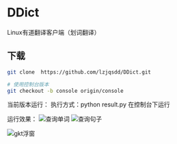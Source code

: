 # DDict
Linux有道翻译客户端（划词翻译）

## 下载
```bash
git clone  https://github.com/lzjqsdd/DDict.git

# 使用控制台版本
git checkout -b console origin/console
```

当前版本运行：
    执行方式：python result.py
    在控制台下运行

运行效果：
![查询单词](http://7vij05.com1.z0.glb.clouddn.com/ddict-article.png)
![查询句子](http://7vij05.com1.z0.glb.clouddn.com/DDict-word.png)

![gkt浮窗](http://7vij05.com1.z0.glb.clouddn.com/ddict-win.png)
